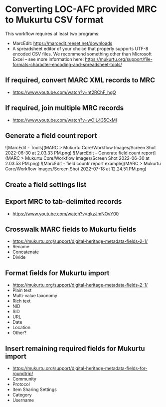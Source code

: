 # Converting LOC-AFC provided MRC to Mukurtu CSV format 

This workflow requires at least two programs: 
- MarcEdit: https://marcedit.reeset.net/downloads 
- A spreadsheet editor of your choice that properly supports UTF-8 encoded CSV files. We recommend something other than Microsoft Excel – see more information here: https://mukurtu.org/support/file-formats-character-encoding-and-spreadsheet-tools/  

## If required, convert MARC XML records to MRC 
- https://www.youtube.com/watch?v=nt2RChF_hgQ

## If required, join multiple MRC records 
- https://www.youtube.com/watch?v=wOIL435CxMI

## Generate a field count report 
![MarcEdit - Tools](MARC > Mukurtu Core/Workflow Images/Screen Shot 2022-06-30 at 2.03.33 PM.png)
![MarcEdit - Generate field count report](MARC > Mukurtu Core/Workflow Images/Screen Shot 2022-06-30 at 2.03.53 PM.png)
![MarcEdit - field countr report example](MARC > Mukurtu Core/Workflow Images/Screen Shot 2022-07-18 at 12.24.51 PM.png)

## Create a field settings list 

## Export MRC to tab-delimited records 
- https://www.youtube.com/watch?v=qkzJmNOvY00

## Crosswalk MARC fields to Mukurtu fields 
- https://mukurtu.org/support/digital-heritage-metadata-fields-2-1/  
- Rename 
- Concatenate 
- Divide 

## Format fields for Mukurtu import 
- https://mukurtu.org/support/digital-heritage-metadata-fields-2-1/ 
- Plain text 
- Multi-value taxonomy 
- Rich text 
- NID 
- SID 
- URL 
- Date 
- Location 
- Other? 

## Insert remaining required fields for Mukurtu import 
- https://mukurtu.org/support/digital-heritage-metadata-fields-for-roundtrip/  
- Community 
- Protocol 
- Item Sharing Settings 
- Category 
- Username 
